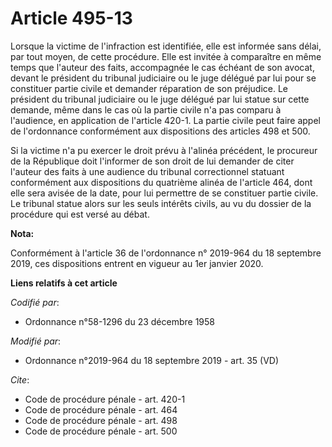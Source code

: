 # Article 495-13

Lorsque la victime de l'infraction est identifiée, elle est informée sans délai, par tout moyen, de cette procédure. Elle est
invitée à comparaître en même temps que l'auteur des faits, accompagnée le cas échéant de son avocat, devant le président du
tribunal judiciaire ou le juge délégué par lui pour se constituer partie civile et demander réparation de son préjudice. Le
président du   tribunal judiciaire ou le juge délégué par lui statue sur cette demande, même dans le cas où la partie civile
n'a pas comparu à l'audience, en application de l'article 420-1. La partie civile peut faire appel de l'ordonnance
conformément aux dispositions des articles 498 et 500. 

Si la victime n'a pu exercer le droit prévu à l'alinéa précédent, le procureur de la République doit l'informer de son droit
de lui demander de citer l'auteur des faits à une audience du tribunal correctionnel statuant conformément aux dispositions
du quatrième alinéa de l'article 464, dont elle sera avisée de la date, pour lui permettre de se constituer partie civile. Le
tribunal statue alors sur les seuls intérêts civils, au vu du dossier de la procédure qui est versé au débat.

**Nota:**

Conformément à l'article 36 de l'ordonnance n° 2019-964 du 18 septembre 2019, ces dispositions entrent en vigueur au 1er
janvier 2020.

**Liens relatifs à cet article**

_Codifié par_:

  - Ordonnance n°58-1296 du 23 décembre 1958

_Modifié par_:

  - Ordonnance n°2019-964 du 18 septembre 2019 - art. 35 (VD)

_Cite_:

  - Code de procédure pénale - art. 420-1
  - Code de procédure pénale - art. 464
  - Code de procédure pénale - art. 498
  - Code de procédure pénale - art. 500
